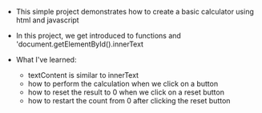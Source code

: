 - This simple project demonstrates how to create a basic calculator using html and javascript

- In this project, we get introduced to functions and 'document.getElementById().innerText

- What I've learned:
    - textContent is similar to innerText
    - how to perform the calculation when we click on a button
    - how to reset the result to 0 when we click on a reset button
    - how to restart the count from 0 after clicking the reset button